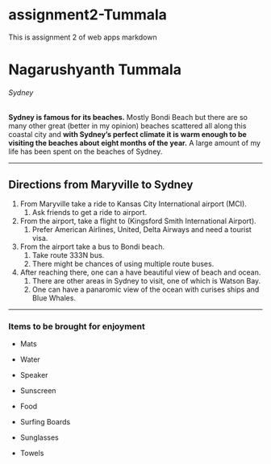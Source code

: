 # assignment2-Tummala
This is assignment 2 of web apps markdown
# Nagarushyanth Tummala 
###### Sydney ######
**Sydney is famous for its beaches.** Mostly Bondi Beach but there are so many other great (better in my opinion) beaches scattered all along this coastal city and **with Sydney’s perfect climate it is warm enough to be visiting the beaches about eight months of the year.** A large amount of my life has been spent on the beaches of Sydney.

*******
## Directions from Maryville to Sydney

1. From Maryville take a ride to Kansas City International airport (MCI).
    1. Ask friends to get a ride to airport.
2. From the airport, take a flight to (Kingsford Smith International Airport).
    1. Prefer American Airlines, United, Delta Airways and need a tourist visa.
3. From the airport take a bus to Bondi beach.
    1. Take route 333N bus.
    2. There might be chances of using multiple route buses.
4. After reaching there, one can a have beautiful view of beach and ocean.
    1. There are other areas in Sydney to visit, one of which is Watson Bay. 
    2. One can have a panaromic view of the ocean with curises ships and Blue Whales. 
*******
### Items to be brought for enjoyment
* Mats
+ Water
- Speaker
* Sunscreen
+ Food
* Surfing Boards
- Sunglasses
* Towels


